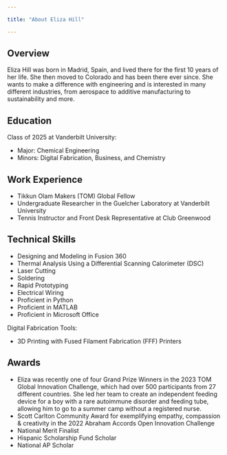 ```yaml
---

title: "About Eliza Hill"

---
```

## Overview

Eliza Hill was born in Madrid, Spain, and lived there for the first 10 years of her life. She then moved to Colorado and has been there ever since. She wants to make a difference with engineering and is interested in many different industries, from aerospace to additive manufacturing to sustainability and more.

## Education

Class of 2025 at Vanderbilt University:
* Major: Chemical Engineering
* Minors: Digital Fabrication, Business, and Chemistry

## Work Experience
* Tikkun Olam Makers (TOM) Global Fellow
* Undergraduate Researcher in the Guelcher Laboratory at Vanderbilt University
* Tennis Instructor and Front Desk Representative at Club Greenwood

## Technical Skills

* Designing and Modeling in Fusion 360
* Thermal Analysis Using a Differential Scanning Calorimeter (DSC)
* Laser Cutting
* Soldering
* Rapid Prototyping
* Electrical Wiring
* Proficient in Python
* Proficient in MATLAB
* Proficient in Microsoft Office

Digital Fabrication Tools:
* 3D Printing with Fused Filament Fabrication (FFF) Printers

## Awards
* Eliza was recently one of four Grand Prize Winners in the 2023 TOM Global Innovation Challenge, which had over 500 participants from 27 different countries. She led her team to create an independent feeding device for a boy with a rare autoimmune disorder and feeding tube, allowing him to go to a summer camp without a registered nurse.
* Scott Carlton Community Award for exemplifying empathy, compassion & creativity in the 2022 Abraham Accords Open Innovation Challenge
* National Merit Finalist
* Hispanic Scholarship Fund Scholar
* National AP Scholar
